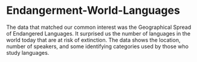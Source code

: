 # Endangerment-World-Languages
The data that matched our common interest was the Geographical Spread of Endangered Languages.  It surprised us the number of languages in the world today that are at risk of extinction. The data shows the location, number of speakers, and some identifying categories used by those who study languages.
